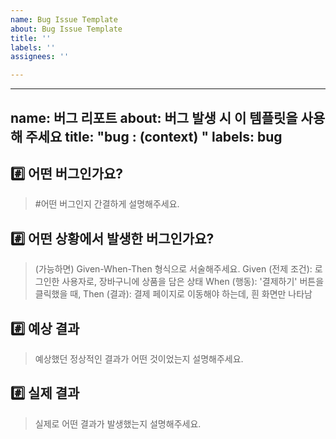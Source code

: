 ```yaml
---
name: Bug Issue Template
about: Bug Issue Template
title: ''
labels: ''
assignees: ''

---
```


---
name: 버그 리포트
about: 버그 발생 시 이 템플릿을 사용해 주세요
title: "bug : (context) "
labels: bug
---

## #️⃣ 어떤 버그인가요?

> #어떤 버그인지 간결하게 설명해주세요.

## #️⃣ 어떤 상황에서 발생한 버그인가요?

> (가능하면) Given-When-Then 형식으로 서술해주세요.
> Given (전제 조건): 로그인한 사용자로, 장바구니에 상품을 담은 상태
> When (행동): '결제하기' 버튼을 클릭했을 때,
> Then (결과): 결제 페이지로 이동해야 하는데, 흰 화면만 나타남

## #️⃣ 예상 결과

> 예상했던 정상적인 결과가 어떤 것이었는지 설명해주세요.

## #️⃣ 실제 결과

> 실제로 어떤 결과가 발생했는지 설명해주세요.
